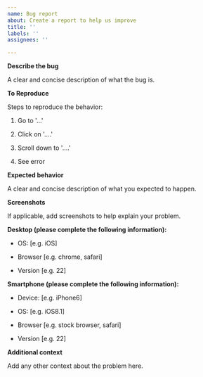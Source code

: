 ```yaml
---
name: Bug report
about: Create a report to help us improve
title: ''
labels: ''
assignees: ''

---
```


**Describe the bug**

A clear and concise description of what the bug is.

**To Reproduce**

Steps to reproduce the behavior:

1. Go to '...'

2. Click on '....'

3. Scroll down to '....'

4. See error

**Expected behavior**

A clear and concise description of what you expected to happen.

**Screenshots**

If applicable, add screenshots to help explain your problem.

**Desktop (please complete the following information):**

 - OS: [e.g. iOS]

 - Browser [e.g. chrome, safari]

 - Version [e.g. 22]

**Smartphone (please complete the following information):**

 - Device: [e.g. iPhone6]

 - OS: [e.g. iOS8.1]

 - Browser [e.g. stock browser, safari]

 - Version [e.g. 22]

**Additional context**

Add any other context about the problem here.
